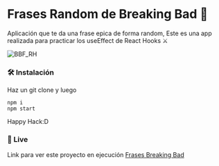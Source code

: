 # Frases Random de Breaking Bad 💊

Aplicación que te da una frase epica de forma random, Este es una app realizada para practicar los useEffect de React Hooks ⚔️

![BBF_RH](https://i.imgur.com/fyDkfXz.png "BBF_RH")

### 🛠️ Instalación

Haz un git clone y luego

```
npm i
npm start
```

Happy Hack:D

### 🔴 Live

Link para ver este proyecto en ejecución
[Frases Breaking Bad](https://nifty-spence-6609f8.netlify.app/ "Frases Breaking Bad")

